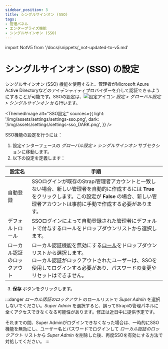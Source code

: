 ```yaml
---
sidebar_position: 3
title: シングルサインオン (SSO)
tags:
- 管理パネル
- エンタープライズ機能
- シングルサインオン (SSO)
---
```


import NotV5 from '/docs/snippets/_not-updated-to-v5.md'

# シングルサインオン (SSO) の設定 <EnterpriseBadge />

シングルサインオン (SSO) 機能を使用すると、管理者がMicrosoft Azure Active Directoryなどのアイデンティティプロバイダーを介して認証できるようにすることが可能です。SSOの設定は、![設定アイコン](/img/assets/icons/v5/Cog.svg) *設定 > グローバル設定 > シングルサインオン* から行います。

<ThemedImage
  alt="SSO設定"
  sources={{
    light: '/img/assets/settings/settings-sso.png',
    dark: '/img/assets/settings/settings-sso_DARK.png',
  }}
/>

SSO機能の設定を行うには：

1. 設定インターフェースの *グローバル設定 > シングルサインオン* サブセクションに移動します。
2. 以下の設定を定義します：

| 設定名                     | 手順                                                                                                 |
| -------------------------- | ---------------------------------------------------------------------------------------------------- |
| 自動登録                   | SSOログインが既存のStrapi管理者アカウントと一致しない場合、新しい管理者を自動的に作成するには **True** をクリックします。この設定が **False** の場合、新しい管理者アカウントは事前に手動で作成する必要があります。 |
| デフォルトロール            | SSOログインによって自動登録された管理者にデフォルトで付与するロールをドロップダウンリストから選択します。                          |
| ローカル認証のロックアウト   | ローカル認証機能を無効にする[ロール](/user-docs/users-roles-permissions)をドロップダウンリストから選択します。<br />ローカル認証がロックアウトされたユーザーは、SSOを使用してログインする必要があり、パスワードの変更やリセットはできません。 |

3. **保存** ボタンをクリックします。

:::danger
_ローカル認証のロックアウト_ のロールリストで _Super Admin_ を選択しないでください。_Super Admin_ を選択すると、誤ってStrapiの管理パネルに全くアクセスできなくなる可能性があります。修正は近日中に提供予定です。

それまでの間、Super Adminがログインできなくなった場合は、一時的にSSO機能を無効にし、ユーザー名とパスワードでログインして _ローカル認証のロックアウト_ リストから _Super Admin_ を削除した後、再度SSOを有効にする方法で対処してください。
:::
